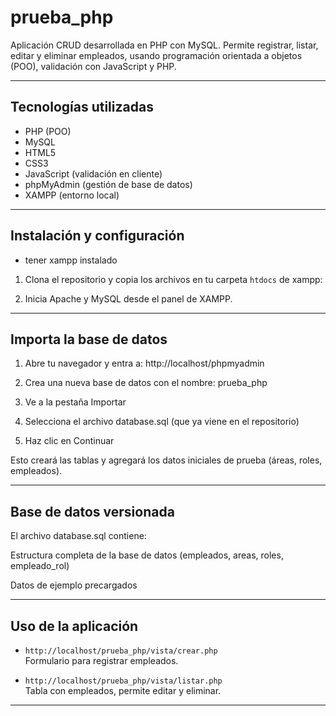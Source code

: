 # prueba_php

Aplicación CRUD desarrollada en PHP con MySQL. Permite registrar, listar, editar y eliminar empleados, usando programación orientada a objetos (POO), validación con JavaScript y PHP.

---

## Tecnologías utilizadas

- PHP (POO)
- MySQL
- HTML5
- CSS3
- JavaScript (validación en cliente)
- phpMyAdmin (gestión de base de datos)
- XAMPP (entorno local)


---

## Instalación y configuración
- tener xampp instalado

1. Clona el repositorio y copia los archivos en tu carpeta `htdocs` de xampp:

2. Inicia Apache y MySQL desde el panel de XAMPP.

---

## Importa la base de datos

1. Abre tu navegador y entra a: http://localhost/phpmyadmin

2. Crea una nueva base de datos con el nombre: prueba_php

3. Ve a la pestaña Importar

4. Selecciona el archivo database.sql (que ya viene en el repositorio)

5. Haz clic en Continuar

Esto creará las tablas y agregará los datos iniciales de prueba (áreas, roles, empleados).

---

## Base de datos versionada

El archivo database.sql contiene:

Estructura completa de la base de datos (empleados, areas, roles, empleado_rol)

Datos de ejemplo precargados

---

## Uso de la aplicación

- `http://localhost/prueba_php/vista/crear.php`  
  Formulario para registrar empleados.

- `http://localhost/prueba_php/vista/listar.php`  
  Tabla con empleados, permite editar y eliminar.

---
